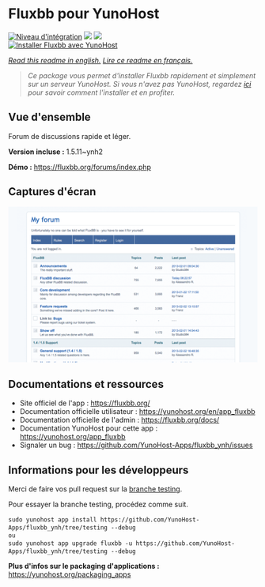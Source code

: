 # Fluxbb pour YunoHost

[![Niveau d'intégration](https://dash.yunohost.org/integration/fluxbb.svg)](https://dash.yunohost.org/appci/app/fluxbb) ![](https://ci-apps.yunohost.org/ci/badges/fluxbb.status.svg) ![](https://ci-apps.yunohost.org/ci/badges/fluxbb.maintain.svg)  
[![Installer Fluxbb avec YunoHost](https://install-app.yunohost.org/install-with-yunohost.svg)](https://install-app.yunohost.org/?app=fluxbb)

*[Read this readme in english.](./README.md)*
*[Lire ce readme en français.](./README_fr.md)*

> *Ce package vous permet d'installer Fluxbb rapidement et simplement sur un serveur YunoHost.
Si vous n'avez pas YunoHost, regardez [ici](https://yunohost.org/#/install) pour savoir comment l'installer et en profiter.*

## Vue d'ensemble

Forum de discussions rapide et léger.

**Version incluse :** 1.5.11~ynh2

**Démo :** https://fluxbb.org/forums/index.php

## Captures d'écran

![](./doc/screenshots/fluxbb_screenshot.png)

## Documentations et ressources

* Site officiel de l'app : https://fluxbb.org/
* Documentation officielle utilisateur : https://yunohost.org/en/app_fluxbb
* Documentation officielle de l'admin : https://fluxbb.org/docs/
* Documentation YunoHost pour cette app : https://yunohost.org/app_fluxbb
* Signaler un bug : https://github.com/YunoHost-Apps/fluxbb_ynh/issues

## Informations pour les développeurs

Merci de faire vos pull request sur la [branche testing](https://github.com/YunoHost-Apps/fluxbb_ynh/tree/testing).

Pour essayer la branche testing, procédez comme suit.
```
sudo yunohost app install https://github.com/YunoHost-Apps/fluxbb_ynh/tree/testing --debug
ou
sudo yunohost app upgrade fluxbb -u https://github.com/YunoHost-Apps/fluxbb_ynh/tree/testing --debug
```

**Plus d'infos sur le packaging d'applications :** https://yunohost.org/packaging_apps